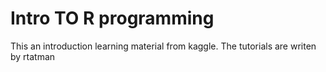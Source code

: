 # Intro TO R programming
This an introduction learning material from kaggle. The tutorials are writen by rtatman